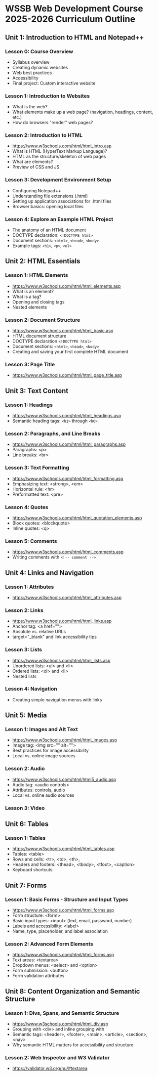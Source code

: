 # WSSB Web Development Course 2025-2026 Curriculum Outline
## Unit 1: Introduction to HTML and Notepad++

### Lesson 0: Course Overview
- Syllabus overview
- Creating dynamic websites
- Web best practices
- Accessibility
- Final project: Custom interactive website

### Lesson 1: Introduction to Websites
- What is the web?
- What elements make up a web page? (navigation, headings, content, etc.)
- How do browsers "render" web pages?

### Lesson 2: Introduction to HTML
- https://www.w3schools.com/html/html_intro.asp
- What is HTML (HyperText Markup Language)?
- HTML as the structure/skeleton of web pages
- What are elements?
- Preview of CSS and JS

### Lesson 3: Development Environment Setup
- Configuring Notepad++
- Understanding file extensions (.html)
- Setting up application associations for .html files
- Browser basics: opening local files

### Lesson 4: Explore an Example HTML Project
- The anatomy of an HTML document
- DOCTYPE declaration: `<!DOCTYPE html>`
- Document sections: `<html>`, `<head>`, `<body>`
- Example tags: `<h1>`, `<p>`, `<ul>`

## Unit 2: HTML Essentials
### Lesson 1: HTML Elements
- https://www.w3schools.com/html/html_elements.asp
- What is an element?
- What is a tag?
- Opening and closing tags
- Nested elements

### Lesson 2: Document Structure
- https://www.w3schools.com/html/html_basic.asp
- HTML document structure
- DOCTYPE declaration `<!DOCTYPE html>`
- Document sections: `<html>`, `<head>`, `<body>`
- Creating and saving your first complete HTML document

### Lesson 3: Page Title
- https://www.w3schools.com/html/html_page_title.asp

## Unit 3: Text Content

### Lesson 1: Headings
- https://www.w3schools.com/html/html_headings.asp
- Semantic heading tags: `<h1>` through `<h6>`

### Lesson 2: Paragraphs, and Line Breaks
- https://www.w3schools.com/html/html_paragraphs.asp
- Paragraphs: \<p>
- Line breaks: \<br>

### Lesson 3: Text Formatting
- https://www.w3schools.com/html/html_formatting.asp
- Emphasizing text: \<strong>, \<em>
- Horizontal rule: \<hr>
- Preformatted text: \<pre>

### Lesson 4: Quotes
- https://www.w3schools.com/html/html_quotation_elements.asp
- Block quotes: \<blockquote>
- Inline quotes: \<q>

### Lesson 5: Comments
- https://www.w3schools.com/html/html_comments.asp
- Writing comments with `<!-- comment -->`

## Unit 4: Links and Navigation

### Lesson 1: Attributes
- https://www.w3schools.com/html/html_attributes.asp

### Lesson 2: Links
- https://www.w3schools.com/html/html_links.asp
- Anchor tag: \<a href="">
- Absolute vs. relative URLs
- target="_blank" and link accessibility tips

### Lesson 3: Lists
- https://www.w3schools.com/html/html_lists.asp
- Unordered lists: \<ul> and \<li>
- Ordered lists: \<ol> and \<li>
- Nested lists

### Lesson 4: Navigation
- Creating simple navigation menus with links

## Unit 5: Media

### Lesson 1: Images and Alt Text
- https://www.w3schools.com/html/html_images.asp
- Image tag: \<img src="" alt="">
- Best practices for image accessibility
- Local vs. online image sources

### Lesson 2: Audio
- https://www.w3schools.com/html/html5_audio.asp
- Audio tag: \<audio controls>
- Attributes: controls, audio
- Local vs. online audio sources

### Lesson 3: Video

## Unit 6: Tables

### Lesson 1: Tables
- https://www.w3schools.com/html/html_tables.asp
- Tables: \<table>
- Rows and cells: \<tr>, \<td>, \<th>,
- Headers and footers: \<thead>, \<tbody>, \<tfoot>, \<caption>
- Keyboard shortcuts

## Unit 7: Forms

### Lesson 1: Basic Forms - Structure and Input Types
- https://www.w3schools.com/html/html_forms.asp
- Form structure: \<form>
- Basic input types: \<input> (text, email, password, number)
- Labels and accessibility: \<label>
- Name, type, placeholder, and label association

### Lesson 2: Advanced Form Elements
- https://www.w3schools.com/html/html_forms.asp
- Text areas: \<textarea>
- Dropdown menus: \<select> and \<option>
- Form submission: \<button>
- Form validation attributes

## Unit 8: Content Organization and Semantic Structure

### Lesson 1: Divs, Spans, and Semantic Structure
- https://www.w3schools.com/html/html_div.asp
- Grouping with \<div> and inline grouping with <span>
- Semantic tags: \<header>, \<footer>, \<main>, \<article>, \<section>, \<nav>
- Why semantic HTML matters for accessibility and structure

### Lesson 2: Web Inspector and W3 Validator
- https://validator.w3.org/nu/#textarea
